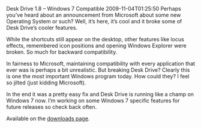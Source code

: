 Desk Drive 1.8 – Windows 7 Compatible
2009-11-04T01:25:50
Perhaps you’ve heard about an announcement from Microsoft about some new Operating System or such? Well, it’s here, it’s cool and it broke some of Desk Drive’s cooler features.

While the shortcuts still appear on the desktop, other features like locus effects, remembered icon positions and opening Windows Explorer were broken. So much for backward compatibility.

In fairness to Microsoft, maintaining compatibility with every application that ever was is perhaps a bit unrealistic. But breaking Desk Drive? Clearly this is one the most important Windows program today. How could they? I feel so jilted (just kidding Microsoft).

In the end it was a pretty easy fix and Desk Drive is running like a champ on Windows 7 now. I’m working on some Windows 7 specific features for future releases so check back often.

Available on the [downloads page](http://mike-ward.net/downloads).
